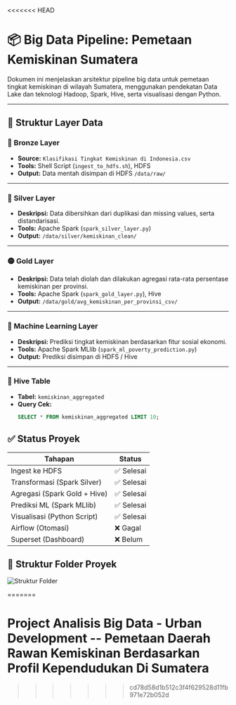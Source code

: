 <<<<<<< HEAD
 # 📦 Big Data Pipeline: Pemetaan Kemiskinan Sumatera

Dokumen ini menjelaskan arsitektur pipeline big data untuk pemetaan tingkat kemiskinan di wilayah Sumatera, menggunakan pendekatan Data Lake dan teknologi Hadoop, Spark, Hive, serta visualisasi dengan Python.

---

## 📁 Struktur Layer Data

### 🔹 Bronze Layer
- **Source:** `Klasifikasi Tingkat Kemiskinan di Indonesia.csv`
- **Tools:** Shell Script (`ingest_to_hdfs.sh`), HDFS
- **Output:** Data mentah disimpan di HDFS `/data/raw/`

---

### 🔸 Silver Layer
- **Deskripsi:** Data dibersihkan dari duplikasi dan missing values, serta distandarisasi.
- **Tools:** Apache Spark (`spark_silver_layer.py`)
- **Output:** `/data/silver/kemiskinan_clean/`

---

### 🟡 Gold Layer
- **Deskripsi:** Data telah diolah dan dilakukan agregasi rata-rata persentase kemiskinan per provinsi.
- **Tools:** Apache Spark (`spark_gold_layer.py`), Hive
- **Output:** `/data/gold/avg_kemiskinan_per_provinsi_csv/`

---

### 🧠 Machine Learning Layer
- **Deskripsi:** Prediksi tingkat kemiskinan berdasarkan fitur sosial ekonomi.
- **Tools:** Apache Spark MLlib (`spark_ml_poverty_prediction.py`)
- **Output:** Prediksi disimpan di HDFS / Hive

---

### 🐘 Hive Table
- **Tabel:** `kemiskinan_aggregated`
- **Query Cek:**
  ```sql
  SELECT * FROM kemiskinan_aggregated LIMIT 10;

## ✅ Status Proyek

| Tahapan                          | Status     |
|----------------------------------|------------|
| Ingest ke HDFS                   | ✅ Selesai |
| Transformasi (Spark Silver)      | ✅ Selesai |
| Agregasi (Spark Gold + Hive)     | ✅ Selesai |
| Prediksi ML (Spark MLlib)        | ✅ Selesai |
| Visualisasi (Python Script)      | ✅ Selesai |
| Airflow (Otomasi)                | ❌ Gagal   |
| Superset (Dashboard)             | ❌ Belum   |


## 📂 Struktur Folder Proyek

![Struktur Folder](pipeline.png)

=======
# Project Analisis Big Data - Urban Development -- Pemetaan Daerah Rawan Kemiskinan Berdasarkan Profil Kependudukan Di Sumatera
>>>>>>> cd78d58d1b512c3f4f629528d11fb971e72b052d
